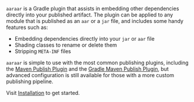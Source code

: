 `aaraar` is a Gradle plugin that assists in embedding other dependencies directly into your published artifact.
The plugin can be applied to any module that is published as an `aar` or a `jar` file, and includes some handy features
such as:

- Embedding dependencies directly into your `jar` or `aar` file
- Shading classes to rename or delete them
- Stripping `META-INF` files

`aaraar` is simple to use with the most common publishing plugins, including the
[Maven Publish Plugin](https://docs.gradle.org/current/userguide/publishing_maven.html) and the
[Gradle Maven Publish Plugin](https://github.com/vanniktech/gradle-maven-publish-plugin), but advanced configuration is
still available for those with a more custom publishing pipeline.

Visit [Installation](installation.md) to get started.
